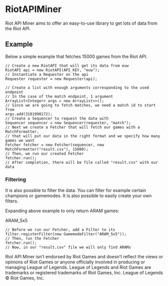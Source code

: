 # RiotAPIMiner

Riot API Miner aims to offer an easy-to-use library to get lots of data from the Riot API. 

## Example

Below a simple example that fetches 15000 games from the Riot API.

    // Create a new RiotAPI that will get its data from euw
    RiotAPI api = new RiotAPI(API_KEY, "euw");
	// Instantiate a Requester on the api
	Requester requester = new Requester(api);
	
	// Create a list with enough arguments corresponding to the used endpoint
	// In the case of the match endpoint, 1 argument
	ArrayList<Integer> args = new ArrayList<>();
	// Since we are going to fetch matches, we need a match id to start from
	args.add(3101990172);
	// Create a Sequencer to request the data with
	Sequencer sequencer = new Sequencer(requester, "match");
    // Next we create a Fetcher that will fetch our games with a MatchFormatter, 
	// that will put our data in the right format and we specify how many games we want
	Fetcher fetcher = new Fetcher(sequencer, new MatchFormatter("result.csv"), 15000);
	// Then, we run our created Fetcher
	fetcher.run();
	// After completion, there will be file called "result.csv" with our data
	
### Filtering

It is also possible to filter the data. You can filter for example certain champions or gamemodes. It is also possible to easily create your own filters.

Expanding above example to only return ARAM games:

ARAM_5x5

	// Before we run our Fetcher, add a Filter to its
	filter.registerFilter(new GamemodeFilter("ARAM_5x5"));
	// Then, run the Fetcher
	fetcher.run();
	// Now, in our "result.csv" file we will only find ARAMs
	
	
	
Riot API Miner isn’t endorsed by Riot Games and doesn’t reflect the views or opinions of Riot Games or anyone officially involved in producing or managing League of Legends. League of Legends and Riot Games are trademarks or registered trademarks of Riot Games, Inc. League of Legends © Riot Games, Inc.